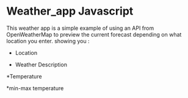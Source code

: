 ﻿# Weather_app Javascript 
 
 This weather app is a simple example of using an  API from OpenWeatherMap to preview the current forecast depending on what location you enter.
 showing you :
 
 * Location 
 
 * Weather Description 
 
 *Temperature 
 
 *min-max temperature
